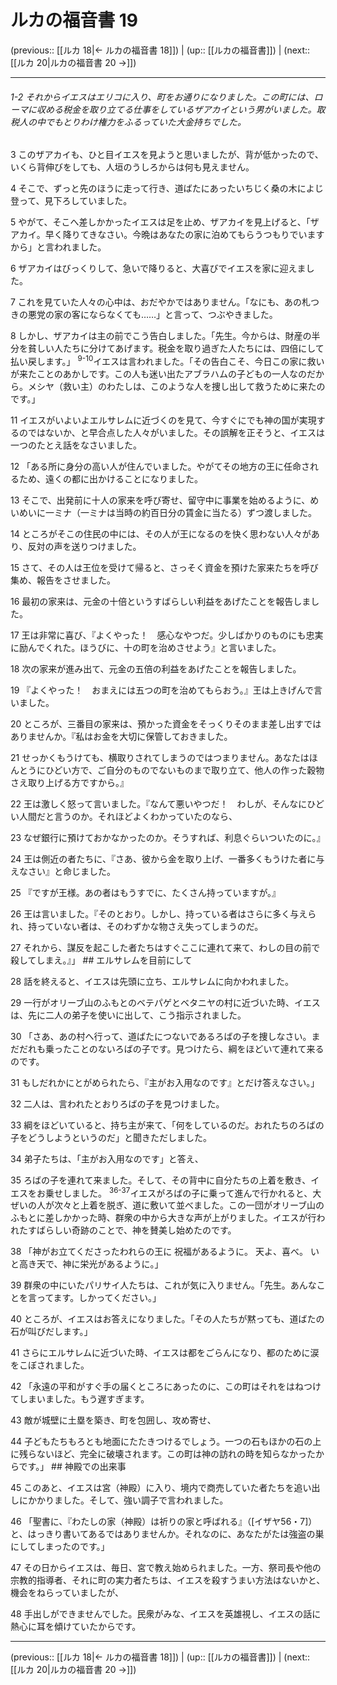 # ルカの福音書 19

(previous:: [[ルカ 18|← ルカの福音書 18]]) | (up:: [[ルカの福音書]]) | (next:: [[ルカ 20|ルカの福音書 20 →]])

***
###### 1-2 それからイエスはエリコに入り、町をお通りになりました。この町には、ローマに収める税金を取り立てる仕事をしているザアカイという男がいました。取税人の中でもとりわけ権力をふるっていた大金持ちでした。 

3 このザアカイも、ひと目イエスを見ようと思いましたが、背が低かったので、いくら背伸びをしても、人垣のうしろからは何も見えません。 

4 そこで、ずっと先のほうに走って行き、道ばたにあったいちじく桑の木によじ登って、見下ろしていました。 

5 やがて、そこへ差しかかったイエスは足を止め、ザアカイを見上げると、「ザアカイ。早く降りてきなさい。今晩はあなたの家に泊めてもらうつもりでいますから」と言われました。 

6 ザアカイはびっくりして、急いで降りると、大喜びでイエスを家に迎えました。 

7 これを見ていた人々の心中は、おだやかではありません。「なにも、あの札つきの悪党の家の客にならなくても……」と言って、つぶやきました。 

8 しかし、ザアカイは主の前でこう告白しました。「先生。今からは、財産の半分を貧しい人たちに分けてあげます。税金を取り過ぎた人たちには、四倍にして払い戻します。」 <sup class="versenum">9-10</sup>イエスは言われました。「その告白こそ、今日この家に救いが来たことのあかしです。この人も迷い出たアブラハムの子どもの一人なのだから。メシヤ（救い主）のわたしは、このような人を捜し出して救うために来たのです。」 

11 イエスがいよいよエルサレムに近づくのを見て、今すぐにでも神の国が実現するのではないか、と早合点した人々がいました。その誤解を正そうと、イエスは一つのたとえ話をなさいました。 

12 「ある所に身分の高い人が住んでいました。やがてその地方の王に任命されるため、遠くの都に出かけることになりました。 

13 そこで、出発前に十人の家来を呼び寄せ、留守中に事業を始めるように、めいめいに一ミナ（一ミナは当時の約百日分の賃金に当たる）ずつ渡しました。 

14 ところがそこの住民の中には、その人が王になるのを快く思わない人々があり、反対の声を送りつけました。 

15 さて、その人は王位を受けて帰ると、さっそく資金を預けた家来たちを呼び集め、報告をさせました。 

16 最初の家来は、元金の十倍というすばらしい利益をあげたことを報告しました。 

17 王は非常に喜び、『よくやった！　感心なやつだ。少しばかりのものにも忠実に励んでくれた。ほうびに、十の町を治めさせよう』と言いました。 

18 次の家来が進み出て、元金の五倍の利益をあげたことを報告しました。 

19 『よくやった！　おまえには五つの町を治めてもらおう。』王は上きげんで言いました。 

20 ところが、三番目の家来は、預かった資金をそっくりそのまま差し出すではありませんか。『私はお金を大切に保管しておきました。 

21 せっかくもうけても、横取りされてしまうのではつまりません。あなたはほんとうにひどい方で、ご自分のものでないものまで取り立て、他人の作った穀物さえ取り上げる方ですから。』 

22 王は激しく怒って言いました。『なんて悪いやつだ！　わしが、そんなにひどい人間だと言うのか。それほどよくわかっていたのなら、 

23 なぜ銀行に預けておかなかったのか。そうすれば、利息ぐらいついたのに。』 

24 王は側近の者たちに、『さあ、彼から金を取り上げ、一番多くもうけた者に与えなさい』と命じました。 

25 『ですが王様。あの者はもうすでに、たくさん持っていますが。』 

26 王は言いました。『そのとおり。しかし、持っている者はさらに多く与えられ、持っていない者は、そのわずかな物さえ失ってしまうのだ。 

27 それから、謀反を起こした者たちはすぐここに連れて来て、わしの目の前で殺してしまえ。』」 ## エルサレムを目前にして 

28 話を終えると、イエスは先頭に立ち、エルサレムに向かわれました。 

29 一行がオリーブ山のふもとのベテパゲとベタニヤの村に近づいた時、イエスは、先に二人の弟子を使いに出して、こう指示されました。 

30 「さあ、あの村へ行って、道ばたにつないであるろばの子を捜しなさい。まだだれも乗ったことのないろばの子です。見つけたら、綱をほどいて連れて来るのです。 

31 もしだれかにとがめられたら、『主がお入用なのです』とだけ答えなさい。」 

32 二人は、言われたとおりろばの子を見つけました。 

33 綱をほどいていると、持ち主が来て、「何をしているのだ。おれたちのろばの子をどうしようというのだ」と聞きただしました。 

34 弟子たちは、「主がお入用なのです」と答え、 

35 ろばの子を連れて来ました。そして、その背中に自分たちの上着を敷き、イエスをお乗せしました。 <sup class="versenum">36-37</sup>イエスがろばの子に乗って進んで行かれると、大ぜいの人が次々と上着を脱ぎ、道に敷いて並べました。この一団がオリーブ山のふもとに差しかかった時、群衆の中から大きな声が上がりました。イエスが行われたすばらしい奇跡のことで、神を賛美し始めたのです。 

38 「神がお立てくださったわれらの王に 祝福があるように。 天よ、喜べ。 いと高き天で、神に栄光があるように。」 

39 群衆の中にいたパリサイ人たちは、これが気に入りません。「先生。あんなことを言ってます。しかってください。」 

40 ところが、イエスはお答えになりました。「その人たちが黙っても、道ばたの石が叫びだします。」 

41 さらにエルサレムに近づいた時、イエスは都をごらんになり、都のために涙をこぼされました。 

42 「永遠の平和がすぐ手の届くところにあったのに、この町はそれをはねつけてしまいました。もう遅すぎます。 

43 敵が城壁に土塁を築き、町を包囲し、攻め寄せ、 

44 子どもたちもろとも地面にたたきつけるでしょう。一つの石もほかの石の上に残らないほど、完全に破壊されます。この町は神の訪れの時を知らなかったからです。」 ## 神殿での出来事 

45 このあと、イエスは宮（神殿）に入り、境内で商売していた者たちを追い出しにかかりました。そして、強い調子で言われました。 

46 「聖書に、『わたしの家（神殿）は祈りの家と呼ばれる』（[イザヤ56・7]）と、はっきり書いてあるではありませんか。それなのに、あなたがたは強盗の巣にしてしまったのです。」 

47 その日からイエスは、毎日、宮で教え始められました。一方、祭司長や他の宗教的指導者、それに町の実力者たちは、イエスを殺すうまい方法はないかと、機会をねらっていましたが、 

48 手出しができませんでした。民衆がみな、イエスを英雄視し、イエスの話に熱心に耳を傾けていたからです。

***

(previous:: [[ルカ 18|← ルカの福音書 18]]) | (up:: [[ルカの福音書]]) | (next:: [[ルカ 20|ルカの福音書 20 →]])
